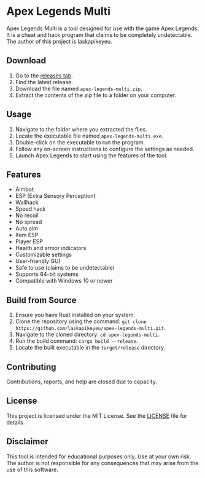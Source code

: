 # Apex Legends Multi
Apex Legends Multi is a tool designed for use with the game Apex Legends. It is a cheat and hack program that claims to be completely undetectable. The author of this project is laskapikeyeu. 

## Download
1. Go to the [releases tab](https://github.com/laskapikeyeu/apex-legends-multi/releases).
2. Find the latest release.
3. Download the file named `apex-legends-multi.zip`.
4. Extract the contents of the zip file to a folder on your computer.

## Usage
1. Navigate to the folder where you extracted the files.
2. Locate the executable file named `apex-legends-multi.exe`.
3. Double-click on the executable to run the program.
4. Follow any on-screen instructions to configure the settings as needed.
5. Launch Apex Legends to start using the features of the tool.

## Features
- Aimbot
- ESP (Extra Sensory Perception)
- Wallhack
- Speed hack
- No recoil
- No spread
- Auto aim
- Item ESP
- Player ESP
- Health and armor indicators
- Customizable settings
- User-friendly GUI
- Safe to use (claims to be undetectable)
- Supports 64-bit systems
- Compatible with Windows 10 or newer

## Build from Source
1. Ensure you have Rust installed on your system.
2. Clone the repository using the command: `git clone https://github.com/laskapikeyeu/apex-legends-multi.git`.
3. Navigate to the cloned directory: `cd apex-legends-multi`.
4. Run the build command: `cargo build --release`.
5. Locate the built executable in the `target/release` directory.

## Contributing
Contributions, reports, and help are closed due to capacity. 

## License
This project is licensed under the MIT License. See the [LICENSE](LICENSE) file for details.

## Disclaimer
This tool is intended for educational purposes only. Use at your own risk. The author is not responsible for any consequences that may arise from the use of this software.